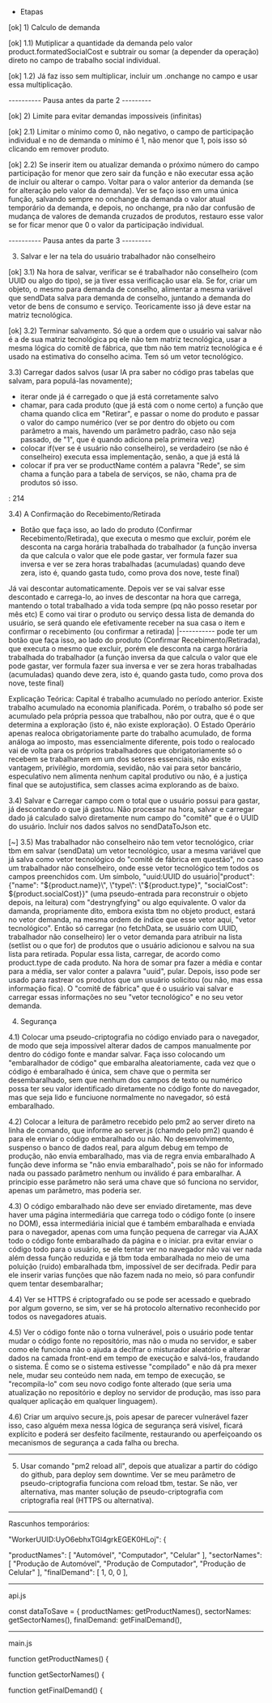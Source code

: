 - Etapas

[ok] 1) Calculo de demanda

[ok] 1.1) Mutiplicar a quantidade da demanda pelo valor product.formatedSocialCost e subtrair ou somar (a depender da operação) direto no campo de trabalho social individual.

[ok] 1.2) Já faz isso sem multiplicar, incluir um .onchange no campo e usar essa multiplicação.

---------- Pausa antes da parte 2 ---------

[ok] 2) Limite para evitar demandas impossíveis (infinitas)

[ok] 2.1) Limitar o mínimo como 0, não negativo, o campo de participação individual e no de demanda o mínimo é 1, não menor que 1, pois isso só clicando em remover produto.

[ok] 2.2) Se inserir item ou atualizar demanda o próximo número do campo participação for menor que zero sair da função e não executar essa ação de incluir ou alterar o campo. Voltar para o valor anterior da demanda (se for alteração pelo valor da demanda). Ver se faço isso em uma única função, salvando sempre no onchange da demanda o valor atual temporário da demanda, e depois, no onchange, pra não dar confusão de mudança de valores de demanda cruzados de produtos, restauro esse valor se for ficar menor que 0 o valor da participação individual.

---------- Pausa antes da parte 3 ---------

3) Salvar e ler na tela do usuário trabalhador não conselheiro

[ok] 3.1) Na hora de salvar, verificar se é trabalhador não conselheiro (com UUID ou algo do tipo), se ja tiver essa verificação usar ela. Se for, criar um objeto, o mesmo para demanda de conselho, alimentar a mesma variável que sendData salva para demanda de conselho, juntando a demanda do vetor de bens de consumo e serviço. Teoricamente isso já deve estar na matriz tecnológica.

[ok] 3.2) Terminar salvamento. Só que a ordem que o usuário vai salvar não é a de sua matriz tecnológica pq ele não tem matriz tecnológica, usar a mesma lógica do comitê de fábrica, que tbm não tem matriz tecnológica e é usado na estimativa do conselho acima. Tem só um vetor tecnológico.

3.3)  Carregar dados salvos (usar IA pra saber no código pras tabelas que salvam, para populá-las novamente);

- iterar onde já é carregado o que já está corretamente salvo
- chamar, para cada produto (que já está com o nome certo) a função que chama quando clica em "Retirar", e passar o nome do produto e passar o valor do campo numérico (ver se por dentro do objeto ou com parâmetro a mais, havendo um parâmetro padrão, caso não seja passado, de "1", que é quando adiciona pela primeira vez)
- colocar if(ver se é usuário não conselheiro), se verdadeiro (se não é conselheiro) executa essa implementação, senão, a que já está lá
- colocar if pra ver se productName contém a palavra "Rede", se sim chama a função para a tabela de serviços, se não, chama pra de produtos
só isso.

: 214

3.4) A Confirmação do Recebimento/Retirada

- Botão que faça isso, ao lado do produto (Confirmar Recebimento/Retirada), que executa o mesmo que excluir, porém ele desconta na carga horária trabalhada do trabalhador (a função inversa da que calcula o valor que ele pode gastar, ver formula fazer sua inversa e ver se zera horas trabalhadas (acumuladas) quando deve zera, isto é, quando gasta tudo, como prova dos nove, teste final) 

Já vai descontar automaticamente.
Depois ver se vai salvar esse descontado e carrega-lo, ao inves de descontar na hora que carrega, mantendo o total trabalhado a vida toda sempre (pq não posso resetar por mês etc)
E como vai tirar o produto ou serviço dessa lista de demanda do usuário, se será quando ele efetivamente receber na sua casa o item e confirmar o recebimento (ou confirmar a retirada)
        |----------- pode ter um botão que faça isso, ao lado do produto (Confirmar Recebimento/Retirada), que executa o mesmo que excluir, porém ele desconta na carga horária trabalhada do trabalhador (a função inversa da que calcula o valor que ele pode gastar, ver formula fazer sua inversa e ver se zera horas trabalhadas (acumuladas) quando deve zera, isto é, quando gasta tudo, como prova dos nove, teste final)

Explicação Teórica:
Capital é trabalho acumulado no período anterior.
Existe trabalho acumulado na economia planificada.
Porém, o trabalho só pode ser acumulado pela própria pessoa que trabalhou, não por outra, que é o que determina a exploração (isto é, não existe exploração).
O Estado Operário apenas realoca obrigatoriamente parte do trabalho acumulado, de forma análoga ao imposto, mas essencialmente diferente, pois todo o realocado vai de volta para os próprios trabalhadores que obrigatoriamente só o recebem se trabalharem em um dos setores essenciais, não existe vantagem, privilégio, mordomia, sevidão, não vai para setor bancário, especulativo nem alimenta nenhum capital produtivo ou não, é a justiça final que se autojustifica, sem classes acima explorando as de baixo.


3.4) Salvar e Carregar campo com o total que o usuário possui para gastar, já descontando o que já gastou. Não processar na hora, salvar e carregar dado já calculado salvo diretamente num campo do "comitê" que é o UUID do usuário. Incluir nos dados salvos no sendDataToJson etc.

[~] 3.5) Mas trabalhador não conselheiro não tem vetor tecnológico, criar tbm em salvar (sendData) um vetor tecnológico, usar a mesma variável que já salva como vetor tecnológico do "comitê de fábrica em questão", no caso um trabalhador não conselheiro, onde esse vetor tecnológico tem todos os campos preenchidos com. Um símbolo, "uuid:UUID do usuário|\"product\":{\"name\": \"${product.name}\", \"type\": \"${product.type}\", \"socialCost\": ${product.socialCost}}" (uma pseudo-entrada para reconstruir o objeto depois, na leitura) com "destryngfying" ou algo equivalente.  O valor da damanda, propriamente dito, embora exista tbm no objeto product, estará no vetor demanda, na mesma ordem de índice que esse vetor aqui, "vetor tecnológico". Então só carregar (no fetchData, se usuário com UUID, trabalhador não conselheiro) ler o vetor demanda para atribuir na lista (setlist ou o que for) de produtos que o usuário adicionou e salvou na sua lista para retirada. Popular essa lista, carregar, de acordo como product.type de cada produto.  Na hora de somar pra fazer a média e contar para a média, ser valor conter a palavra "uuid", pular. Depois, isso pode ser usado para rastrear os produtos que um usuário solicitou (ou não, mas essa informação fica). O "comitê de fábrica" que é o usuário vai salvar e carregar essas informações no seu "vetor tecnológico" e no seu vetor demanda.


4) Segurança

4.1) Colocar uma pseudo-criptografia no código enviado para o navegador, de modo que seja impossível alterar dados de campos manualmente por dentro do código fonte e mandar salvar.
Faça isso colocando um "embaralhador de código" que embaralha aleatoriamente, cada vez que o código é embaralhado é única, sem chave que o permita ser desembaralhado, sem que nenhum dos campos de texto ou numérico possa ter seu valor identificado diretamente no código fonte do navegador,
mas que seja lido e funciuone normalmente no navegador, só está embaralhado.

4.2) Colocar a leitura de parâmetro recebido pelo pm2 ao server direto na linha de comando, que informe ao server.js (chamdo pelo pm2) quando é para ele enviar o código embaralhado ou não.
No desenvolvimento, suspenso o banco de dados real, para algum debug em tempo de produção, não envia embaralhado, mas via de regra envia embaralhado
A função deve informa se "não envia embaralhado", pois se não for informado nada ou passado parâmetro nenhum ou inválido é para embaralhar.
A principio esse parâmetro não será uma chave que só funciona no servidor, apenas um parâmetro, mas poderia ser.

4.3) O código embaralhado não deve ser enviado diretamente, mas deve haver uma página intermediária que carrega todo o código fonte (o insere no DOM), essa intermediária inicial que é também embaralhada e enviada para o navegador, apenas com uma função pequena de carregar via AJAX todo o código fonte embaralhado da página e o iniciar.
pra evitar enviar o código todo para o usuário, se ele tentar ver no navegador não vai ver nada além dessa função reduzida e já tbm toda embaralhada no meio de uma poluição (ruido) embaralhada tbm, impossível de ser decifrada.
Pedir para ele inserir varias funções que não fazem nada no meio, só para confundir quem tentar desembaralhar;

4.4) Ver se HTTPS é criptografado ou se pode ser acessado e quebrado por algum governo, se sim, ver se há protocolo alternativo reconhecido por todos os navegadores atuais.

4.5) Ver o código fonte não o torna vulnerável, pois o usuário pode tentar mudar o código fonte no repositório, mas não o muda no servidor, e saber como ele funciona não o ajuda a decifrar o misturador aleatório e alterar dados na camada front-end em tempo de execução e salvá-los, fraudando o sistema.
É como se o sistema estivesse "compilado" e não dá pra mexer nele, mudar seu conteúdo nem nada, em tempo de execução, se "recompila-lo" com seu novo codigo fonte alterado (que seria uma atualização no repositório e deploy no servidor de produção, mas isso para qualquer aplicação em qualquer linguagem).

4.6) Criar um arquivo secure.js, pois apesar de parecer vulnerável fazer isso, caso alguém mexa nessa lógica de segurança será visível, ficará explícito e poderá ser desfeito facilmente, restaurando ou aperfeiçoando os mecanismos de segurança a cada falha ou brecha.

-------------------

5) Usar comando "pm2 reload all", depois que atualizar a partir do código do github, para deploy sem downtime. Ver se meu parâmetro de pseudo-criptografia funciona com reload tbm, testar. Se não, ver alternativa, mas manter solução de pseudo-criptografia com criptografia real (HTTPS ou alternativa).

-----------------

Rascunhos temporários:

"WorkerUUID:UyO6ebhxTGl4grkEGEK0HLoj": {

 "productNames": [
      "Automóvel",
      "Computador",
      "Celular"
    ],
"sectorNames": [
    "Produção de Automóvel",
    "Produção de Computador",
    "Produção de Celular"
],
"finalDemand": [
    1,
    0,
    0
],

--------

api.js

const dataToSave = {
productNames: getProductNames(),
sectorNames: getSectorNames(),
finalDemand: getFinalDemand(),

----------

main.js

function getProductNames() {

function getSectorNames() {

function getFinalDemand() {

